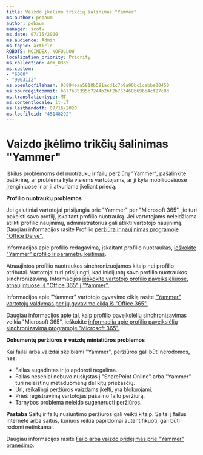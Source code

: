 ```yaml
---
title: Vaizdo įkėlimo trikčių šalinimas "Yammer"
ms.author: pebaum
author: pebaum
manager: scotv
ms.date: 07/15/2020
ms.audience: Admin
ms.topic: article
ROBOTS: NOINDEX, NOFOLLOW
localization_priority: Priority
ms.collection: Adm_O365
ms.custom:
- "6000"
- "9003112"
ms.openlocfilehash: 93894eaa5818b591acd1c7b9a90bc1cabbe00450
ms.sourcegitcommit: b677b85395b7244b2bf2b753468b696b4cf27c8d
ms.translationtype: MT
ms.contentlocale: lt-LT
ms.lasthandoff: 07/16/2020
ms.locfileid: "45148292"
---
```

# <a name="troubleshoot-image-loading-issues-in-yammer"></a>Vaizdo įkėlimo trikčių šalinimas "Yammer"

Iškilus problemoms dėl nuotraukų ir failų peržiūrų "Yammer", pašalinkite patikrinę, ar problema kyla visiems vartotojams, ar ji kyla mobiliuosiuose įrenginiuose ir ar ji atkuriama įkeliant priedą.  

**Profilio nuotraukų problemos**  

Jei galutiniai vartotojai prisijungia prie "Yammer" per "Microsoft 365", jie turi pakeisti savo profilį, įskaitant profilio nuotrauką. Jei vartotojams neleidžiama atlikti profilio naujinimų, administratorius gali atlikti vartotojo naujinimą. Daugiau informacijos rasite Profilio [peržiūra ir naujinimas programoje "Office Delve".](https://support.microsoft.com/office/view-and-update-your-profile-in-office-delve-4e84343b-eedf-45a1-aeb9-8627ccca14ba)

Informacijos apie profilio redagavimą, įskaitant profilio nuotraukas, [ieškokite "Yammer" profilio ir parametrų keitimas](https://support.microsoft.com/office/classic-yammer-change-my-yammer-profile-and-settings-a3aeca0e-de34-4897-9b59-de6516542851). 

Atnaujintos profilio nuotraukos sinchronizuojamos kitaip nei profilio atributai. Vartotojai turi prisijungti, kad inicijuotų savo profilio nuotraukos sinchronizavimą. Informacijos [ieškokite vartotojo profilio paveikslėliuose, atnaujintuose iš "Office 365" į "Yammer".](https://docs.microsoft.com/yammer/manage-yammer-users/manage-users-across-their-lifecycle#q-are-user-profile-pictures-updated-from-office-365-to-yammer)

Informacijos apie "Yammer" vartotojo gyvavimo ciklą rasite ["Yammer" vartotojų valdymas per jų gyvavimo ciklą iš "Office 365".](https://docs.microsoft.com/yammer/manage-yammer-users/manage-users-across-their-lifecycle)  

Daugiau informacijos apie tai, kaip profilio paveikslėlių sinchronizavimas veikia "Microsoft 365", ieškokite [informacija apie profilio paveikslėlių sinchronizavimą programoje "Microsoft 365".](https://support.microsoft.com/office/information-about-profile-picture-synchronization-in-microsoft-365-20594d76-d054-4af4-a660-401133e3d48a)  

**Dokumentų peržiūros ir vaizdų miniatiūros problemos**  

Kai failai arba vaizdai skelbiami "Yammer", peržiūros gali būti nerodomos, nes: 

- Failas sugadintas ir jo apdoroti negalima.
- Failas neseniai nebuvo nusiųstas į "SharePoint Online" arba "Yammer" turi neleistinų metaduomenų dėl kitų priežasčių.
- Url, reikalingi peržiūros vaizdams įkelti, yra blokuojami.
- Prieš registravimą vartotojas pašalino failo peržiūrą.
- Tarnybos problema neleido sugeneruoti peržiūros.

**Pastaba** Saitų ir failų nusiuntimo peržiūros gali veikti kitaip. Saitai į failus internete arba saitus, kuriuos reikia papildomai autentifikuoti, gali būti rodomi netinkamai.

Daugiau informacijos rasite [Failo arba vaizdo pridėjimas prie "Yammer" pranešimo](https://support.microsoft.com/office/attach-a-file-or-image-to-a-yammer-message-f576d4d1-ad66-4ce4-9c43-46cf75978dbf). 